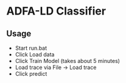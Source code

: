 # ADFA-LD Classifier
## Usage
- Start run.bat
- Click Load data
- Click Train Model (takes about 5 minutes)
- Load trace via File -> Load trace
- Click predict
